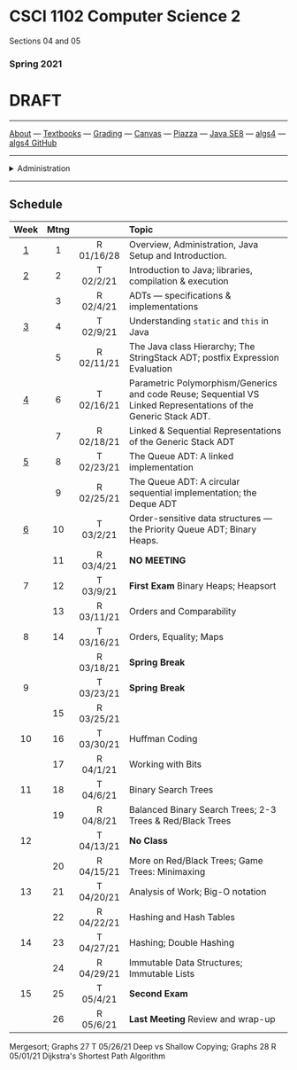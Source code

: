 # CSCI 1102 Computer Science 2

Sections 04 and 05

### Spring 2021

# DRAFT 

---

[About](resources/about.md) —  [Textbooks](resources/textbooks.md) —  [Grading](resources/grading.md) —  [Canvas](https://bostoncollege.instructure.com/courses/1619778)  —  [Piazza](https://piazza.com/class/kkaaqjvvwfl2zp) —  [Java SE8](https://docs.oracle.com/javase/8/docs/api/index.html?overview-summary.html) — [algs4](https://algs4.cs.princeton.edu/) — [algs4 GitHub](https://github.com/kevin-wayne/algs4)

---
<details>
  <summary>Administration</summary>

+ [Meets On Line](https://bccte.zoom.us/j/3306891980): Tuesdays and Thursdays 1:30PM - 2:45PM and again at 3PM - 4:15PM.

#### Instructor:

 [Robert Muller](http://www.cs.bc.edu/~muller/), **Office Hours**: Wednesdays 2PM - 4:30PM, Thursdays 4:30PM - 6PM [Zoom](https://bccte.zoom.us/j/3306891980).

#### Teaching Assistants:

<details open> <summary>Callie Sardina, Head Teaching Assistant</summary>
+ **Office Hours**: Thursdays, 9AM - 11AM [Zoom](https://bccte.zoom.us/j/2175950858?pwd=QkpyTkVkR0IremQ5eWFGeStIOHdXUT09).

</details>

<details open><summary>Kristen Bayreuther</summary>

+ **Office Hours**: Wednesdays 4:30PM - 5:30PM, Fridays 3:30PM - 4:30PM [Zoom](https://bccte.zoom.us/j/3535839037).

</details>

<details open> <summary>Emma Huang</summary>

+ **Office Hours**: Sundays 7PM - 9PM [Zoom](https://bccte.zoom.us/j/2780123327).

</details>

<details open> <summary>Liam Murphy</summary>

+ **Office Hours**: Tuesdays 10:30AM - 11:30AM, Fridays 2PM - 3PM [Zoom](https://bccte.zoom.us/j/3085424208).

</details>

</details>

---
## Schedule

|                   Week                    | Mtng |            | Topic                                                        |
| :---------------------------------------: | :--: | :--------: | :----------------------------------------------------------- |
| [1](https://github.com/BC-CSCI1102/week1) |  1   | R 01/16/28 | Overview, Administration, Java Setup and Introduction.       |
| [2](https://github.com/BC-CSCI1102/week2) |  2   | T 02/2/21  | Introduction to Java; libraries, compilation & execution     |
|                                           |  3   | R 02/4/21  | ADTs — specifications & implementations                      |
| [3](https://github.com/BC-CSCI1102/week3) |  4   | T 02/9/21  | Understanding `static` and `this` in Java                    |
|                                           |  5   | R 02/11/21 | The Java class Hierarchy; The StringStack ADT; postfix Expression Evaluation |
| [4](https://github.com/BC-CSCI1102/week4) |  6   | T 02/16/21 | Parametric Polymorphism/Generics and code Reuse; Sequential VS Linked Representations of the Generic Stack ADT. |
|                                           |  7   | R 02/18/21 | Linked & Sequential Representations of the Generic Stack ADT |
| [5](https://github.com/BC-CSCI1102/week5) |  8   | T 02/23/21 | The Queue ADT: A linked implementation                       |
|                                           |  9   | R 02/25/21 | The Queue ADT: A circular sequential implementation; the Deque ADT |
| [6](https://github.com/BC-CSCI1102/week6) |  10  | T 03/2/21  | Order-sensitive data structures — the Priority Queue ADT; Binary Heaps. |
|                                           |  11  | R 03/4/21  | **NO MEETING**                                               |
|                     7                     |  12  | T 03/9/21  | **First Exam** Binary Heaps; Heapsort                        |
|                                           |  13  | R 03/11/21 | Orders and Comparability                                     |
|                     8                     |  14  | T 03/16/21 | Orders, Equality; Maps                                       |
|                                           |      | R 03/18/21 | **Spring Break**                                             |
|                     9                     |      | T 03/23/21 | **Spring Break**                                             |
|                                           |  15  | R 03/25/21 |                                                              |
|                    10                     |  16  | T 03/30/21 | Huffman Coding                                               |
|                                           |  17  | R 04/1/21  | Working with Bits                                            |
|                    11                     |  18  | T 04/6/21  | Binary Search Trees                                          |
|                                           |  19  | R 04/8/21  | Balanced Binary Search Trees; 2-3 Trees & Red/Black Trees    |
|                    12                     |      | T 04/13/21 | **No Class**                                                 |
|                                           |  20  | R 04/15/21 | More on Red/Black Trees; Game Trees: Minimaxing              |
|                    13                     |  21  | T 04/20/21 | Analysis of Work; Big-O notation                             |
|                                           |  22  | R 04/22/21 | Hashing and Hash Tables                                      |
|                    14                     |  23  | T 04/27/21 | Hashing; Double Hashing                                      |
|                                           |  24  | R 04/29/21 | Immutable Data Structures; Immutable Lists                   |
|                    15                     |  25  | T 05/4/21  | **Second Exam**                                              |
|                                           |  26  | R 05/6/21  | **Last Meeting** Review and wrap-up                          |

Mergesort; Graphs    27  T 05/26/21  Deep vs Shallow Copying; Graphs    28  R 05/01/21  Dijkstra's Shortest Path Algorithm